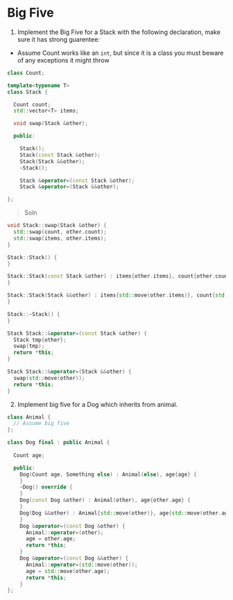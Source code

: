 # Big Five

1. Implement the Big Five for a Stack with the following declaration, make sure it has strong guarentee:

* Assume Count works like an `int`, but since it is a class you must beware of any exceptions it might throw

```cpp
class Count;

template<typename T>
class Stack {

  Count count;
  std::vector<T> items;

  void swap(Stack &other);

  public:

    Stack();
    Stack(const Stack &other);
    Stack(Stack &&other);
    ~Stack();

    Stack &operator=(const Stack &other);
    Stack &operator=(Stack &&other);

};
```

> Soln

```cpp
void Stack::swap(Stack &other) {
  std::swap(count, other.count);
  std::swap(items, other.items);
}

Stack::Stack() {
}

Stack::Stack(const Stack &other) : items{other.items}, count{other.count} {
}

Stack::Stack(Stack &&other) : items{std::move(other.items)}, count{std::move(other.count)} {
}

Stack::~Stack() {
}

Stack Stack::&operator=(const Stack &other) {
  Stack tmp{other};
  swap(tmp);
  return *this;
}

Stack Stack::&operator=(Stack &&other) {
  swap(std::move(other));
  return *this;
}

```

2. Implement big five for a Dog which inherits from animal.

```cpp
class Animal {
  // Assume big five
};

class Dog final : public Animal {
  
  Count age;

  public:
    Dog(Count age, Something else) : Animal(else), age{age} {
    }
    ~Dog() override {
    }
    Dog(const Dog &other) : Animal(other), age{other.age} {
    }
    Dog(Dog &&other) : Animal{std::move(other)}, age{std::move(other.age)} {
    }
    Dog &operator=(const Dog &other) {
      Animal::operator=(other);
      age = other.age;
      return *this;
    }
    Dog &operator=(const Dog &&other) {
      Animal::operator=(std::move(other));
      age = std::move(other.age);
      return *this;
    }
};
```
